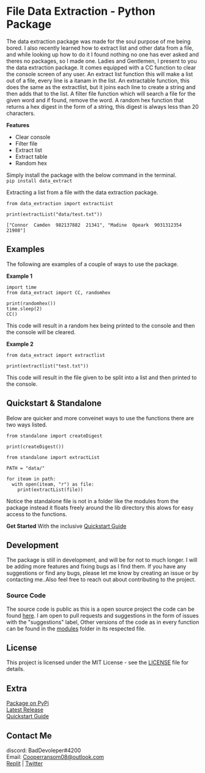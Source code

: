 # File Data Extraction - Python Package
The data extraction package was made for the soul purpose of me being bored. I also recently learned how to extract list and other data from a file, and while looking up how to do it I found nothing no one has ever asked and theres no packages, so I made one. Ladies and Gentlemen, I present to you the data extraction package. It comes equipped with a CC function to clear the console screen of any user. An extract list function this will make a list out of a file, every line is a itanam in the list. An extractable function, this does the same as the extractlist, but it joins each line to create a string and then adds that to the list. A filter file function which will search a file for the given word and if found, remove the word. A random hex function that returns a hex digest in the form of a string, this digest is always less than 20 characters.

**Features**

- Clear console
- Filter file
- Extract list
- Extract table
- Random hex

Simply install the package with the below command in the terminal.  
`pip install data_extract`

Extracting a list from a file with the data extraction package.
```
from data_extraction import extractList

print(extractList("data/test.txt"))
```
``
["Connor  Camden  982137882  21341", "Madine  Opeark  9031312354  21908"]
``


## Examples
The following are examples of a couple of ways to use the package.

**Example 1**
```
import time
from data_extract import CC, randomhex

print(randomhex())
time.sleep(2)
CC()
```
This code will result in a random hex being printed to the console and then the console will be cleared.

**Example 2**
```
from data_extract import extractlist

print(extractlist("test.txt"))
```
This code will result in the file given to be split into a list and then printed to the console.


## Quickstart & Standalone  

Below are quicker and more conveinet ways to use the functions there are two ways listed.

```
from standalone import createDigest

print(createDigest())
```

```
from standalone import extractList

PATH = "data/"

for iteam in path:
  with open(iteam, "r") as file:
    print(extractList(file))
```

Notice the standalone file is not in a folder like the modules from the package instead it floats freely around the lib directory this alows for easy access to the functions.

**Get Started** With the inclusive [Quickstart Guide](https://github.com/itzCozi/Data-Extraction/wiki/Quickstart-Guide)  


## Development
The package is still in development, and will be for not to much longer. I will be adding more features and fixing bugs as I find them. If you have any suggestions or find any bugs, please let me know by creating an issue or by contacting me..Also feel free to reach out about contributing to the project.

### Source Code
The source code is public as this is a open source project the code can be found [here](https://github.com/itzCozi/Data-Extraction/blob/main/package/standalone/dataextraction.py). I am open to pull requests and suggestions in the form of issues with the "suggestions" label, Other versions of the code as in every function can be found in the [modules](https://github.com/itzCozi/Data-Extraction/tree/main/package/modules) folder in its respected file. 

## License
This project is licensed under the MIT License - see the [LICENSE](https://github.com/itzCozi/Data-Extraction/blob/main/ignore/LICENSE) file for details.


## Extra

[Package on PyPi](https://pypi.org/project/Data-Extract/)  
[Latest Release](https://github.com/itzCozi/Data-Extraction/releases)  
[Quickstart Guide](https://github.com/itzCozi/Data-Extraction/wiki/Quickstart-Guide)  

Contact Me
---------------------------------
discord: BadDevoleper#4200                                                                                                                                             
Email: Cooperransom08@outlook.com                                                                                                                                      
[Replit](https://replit.com/@cozi08) | 
[Twitter](https://twitter.com/ransom_cooper)
